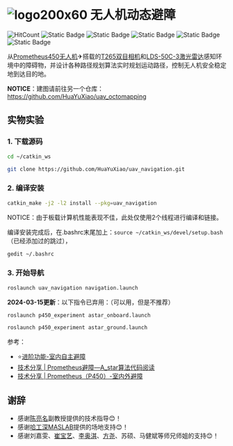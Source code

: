 # ![logo200x60](https://github.com/HuaYuXiao/UAV-Dynamic-Obstacle-Avoidance/assets/117464811/88415d13-8c7c-4d5c-a3e7-04f02d7b746d) 无人机动态避障

![HitCount](https://img.shields.io/endpoint?url=https%3A%2F%2Fhits.dwyl.com%2FHuaYuXiao%2FUAV-Dynamic-Obstacle-Avoidance.json%3Fcolor%3Dpink)
![Static Badge](https://img.shields.io/badge/ROS-melodic-22314E?logo=ros)
![Static Badge](https://img.shields.io/badge/Ubuntu-18.04.6-E95420?logo=ubuntu)
![Static Badge](https://img.shields.io/badge/C%2B%2B-11-00599C?logo=cplusplus)
![Static Badge](https://img.shields.io/badge/MATLAB-2023b-salmon)
![Static Badge](https://img.shields.io/badge/NVIDIA-Jetson_Nano-76B900?LOGO=nvidia)
<!--
![Static Badge](https://img.shields.io/badge/Python-2.7.17-3776AB?logo=python)
![Static Badge](https://img.shields.io/badge/CMake-3.10.2-064F8C?logo=cmake)
-->


从[Prometheus450无人机](https://wiki.amovlab.com/public/prometheuswiki/P450%E4%BD%BF%E7%94%A8%E6%89%8B%E5%86%8C.html)✈搭载的[T265双目相机](https://www.intel.cn/content/www/cn/zh/products/sku/192742/intel-realsense-tracking-camera-t265/specifications.html)和[LDS-50C-3激光雷达](https://www.pacecat.com/lds-50c.html)感知环境中的障碍物，并设计各种路径规划算法实时规划运动路径，控制无人机安全稳定地到达目的地。

**NOTICE**：建图请前往另一个仓库：https://github.com/HuaYuXiao/uav_octomapping



## 实物实验

### 1. 下载源码

```bash
cd ~/catkin_ws
```

```bash
git clone https://github.com/HuaYuXiao/uav_navigation.git
```


### 2. 编译安装

```bash
catkin_make -j2 -l2 install --pkg=uav_navigation
```

NOTICE：由于板载计算机性能表现不佳，此处仅使用2个线程进行编译和链接。

编译安装完成后，在.bashrc末尾加上：`source ~/catkin_ws/devel/setup.bash`（已经添加过的跳过），

```bash
gedit ~/.bashrc
```


### 3. 开始导航

```bash
roslaunch uav_navigation navigation.launch
```

**2024-03-15更新**：以下指令已弃用：（可以用，但是不推荐）

```bash
roslaunch p450_experiment astar_onboard.launch
```

```bash
roslaunch p450_experiment astar_ground.launch
```

参考：

- ⭐[进阶功能-室内自主避障](https://wiki.amovlab.com/public/prometheuswiki/P450%E4%BD%BF%E7%94%A8%E6%89%8B%E5%86%8C/%E8%BF%9B%E9%98%B6%E5%8A%9F%E8%83%BD-%E5%AE%A4%E5%86%85%E8%87%AA%E4%B8%BB%E9%81%BF%E9%9A%9C.html)
- [技术分享 | Prometheus避障—A_star算法代码阅读](https://mp.weixin.qq.com/s/TR9KgxV2lFZX_4VJ_I6kAQ)
- [技术分享 | Prometheus（P450）-室内外避障](https://mp.weixin.qq.com/s/j4-Z_OIIW9ReXpfisAh37Q)



## 谢辞

- 感谢[陈亮名](https://faculty.sustech.edu.cn/?tagid=chenlm6&iscss=1&snapid=1&orderby=date&go=1)副教授提供的技术指导😊！
- 感谢[哈工深MASLAB](https://github.com/HITSZ-MAS)提供的场地支持😊！
- 感谢刘嘉雯、[崔宝艺](https://hitsz-mas.github.io/mas-lab-website/members/phd-2023-baoyi-cui.html)、[李奥淇](https://hitsz-mas.github.io/mas-lab-website/members/grad-2022-aoqi-li.html)、[方尧](https://hitsz-mas.github.io/mas-lab-website/members/grad-2023-yao-fang.html)、苏硕、马健斌等师兄师姐的支持😊！
